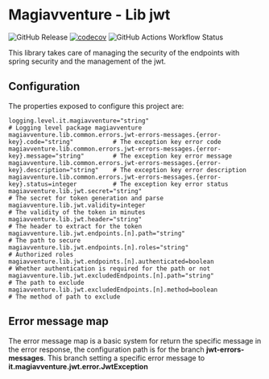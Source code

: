 # Magiavventure - Lib jwt

![GitHub Release](https://img.shields.io/github/v/release/Magiavventure/lib-jwt)
[![codecov](https://codecov.io/gh/Magiavventure/lib-jwt/graph/badge.svg?token=CNGYZAUIWC)](https://codecov.io/gh/Magiavventure/lib-jwt)
![GitHub Actions Workflow Status](https://img.shields.io/github/actions/workflow/status/Magiavventure/lib-jwt/build.yml)

This library takes care of managing the security of the endpoints with spring security and the management of the jwt.

## Configuration

The properties exposed to configure this project are:

```properties
logging.level.it.magiavventure="string"                                                 # Logging level package magiavventure
magiavventure.lib.common.errors.jwt-errors-messages.{error-key}.code="string"           # The exception key error code
magiavventure.lib.common.errors.jwt-errors-messages.{error-key}.message="string"        # The exception key error message
magiavventure.lib.common.errors.jwt-errors-messages.{error-key}.description="string"    # The exception key error description
magiavventure.lib.common.errors.jwt-errors-messages.{error-key}.status=integer          # The exception key error status
magiavventure.lib.jwt.secret="string"                                                   # The secret for token generation and parse
magiavventure.lib.jwt.validity=integer                                                  # The validity of the token in minutes
magiavventure.lib.jwt.header="string"                                                   # The header to extract for the token
magiavventure.lib.jwt.endpoints.[n].path="string"                                       # The path to secure
magiavventure.lib.jwt.endpoints.[n].roles="string"                                      # Authorized roles
magiavventure.lib.jwt.endpoints.[n].authenticated=boolean                               # Whether authentication is required for the path or not
magiavventure.lib.jwt.excludedEndpoints.[n].path="string"                               # The path to exclude
magiavventure.lib.jwt.excludedEndpoints.[n].method=boolean                              # The method of path to exclude
```


## Error message map
The error message map is a basic system for return the specific message in the error response,
the configuration path is for the branch **jwt-errors-messages**.
This branch setting a specific error message to **it.magiavventure.jwt.error.JwtException**